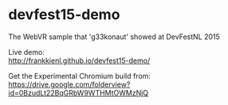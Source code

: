 # devfest15-demo
The WebVR sample that 'g33konaut' showed at DevFestNL 2015


Live demo:  
http://frankkienl.github.io/devfest15-demo/

Get the Experimental Chromium build from:  
https://drive.google.com/folderview?id=0BzudLt22BqGRbW9WTHMtOWMzNjQ
